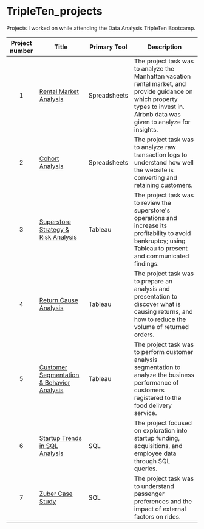 # TripleTen_projects
Projects I worked on while attending the Data Analysis TripleTen Bootcamp.


| Project number | Title | Primary Tool | Description |
| :-----------: | ----------- |----------- | ----------- |
| 1 | [Rental Market Analysis](https://docs.google.com/spreadsheets/d/1rvzgT5BtuRuvsHVPwv9pjAh0A6YOqFmXlzMv-naM-SM/edit?usp=sharing)| Spreadsheets | The project task was to analyze the Manhattan vacation rental market, and provide guidance on which property types to invest in. Airbnb data was given to analyze for insights.|
| 2 | [Cohort Analysis](https://docs.google.com/spreadsheets/d/1p_6-M_2hyKBn5ygrc7HIZ47Zh9aGraq_DxfVTAjURqE/edit?usp=sharing) | Spreadsheets | The project task was to analyze raw transaction logs to understand how well the website is converting and retaining customers. |
| 3 | [Superstore Strategy & Risk Analysis](https://public.tableau.com/app/profile/dalya.s/viz/SuperStoreAnalysis_17497643785760/ReturnsandRiskAnalysis) | Tableau | The project task was to review the superstore's operations and increase its profitability to avoid bankruptcy; using Tableau to present and communicated findings.|
| 4 | [Return Cause Analysis](https://public.tableau.com/app/profile/dalya.s/viz/ReturnCauseAnalysis/ReturnStory)| Tableau | The project task was to prepare an analysis and presentation to discover what is causing returns, and how to reduce the volume of returned orders. |
| 5 | [Customer Segmentation & Behavior Analysis](https://github.com/DalyaSo/Data_projects_TripleTen/tree/main/Zomato_Customer_Segmentation) | Tableau | The project task was to perform customer analysis segmentation to analyze the business performance of customers registered to the food delivery service. |
| 6 | [Startup Trends in SQL Analysis](https://github.com/DalyaSo/Data_projects_TripleTen/tree/main/Startup_Trends_SQL) | SQL | The project focused on exploration into startup funding, acquisitions, and employee data through SQL queries.
| 7 | [Zuber Case Study](https://github.com/DalyaSo/Data_projects_TripleTen/tree/main/Zuber_SQL_Case_Study) | SQL | The project task was to understand passenger preferences and the impact of external factors on rides. |
